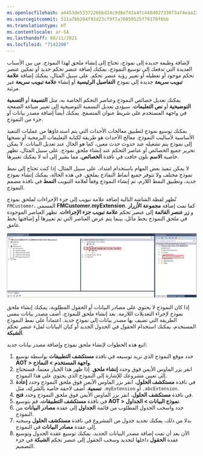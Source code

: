 ```yaml
---
ms.openlocfilehash: a4453de53372266bd24c9d8e743a4fc448d027330f3af4eaa22355df981fb27e
ms.sourcegitcommit: 511a76b204f93d23cf9f7a70059525f79170f6bb
ms.translationtype: HT
ms.contentlocale: ar-SA
ms.lasthandoff: 08/11/2021
ms.locfileid: "7142208"
---
```


لإضافة وظيفة جديدة إلى نموذج، تحتاج إلى إنشاء ملحق لهذا النموذج. من بين الأسباب العديدة التي تدفعك إلى توسيع النموذج، يمكنك إضافة عنصر تحكم جديد أو تمكين عنصر تحكم موجود أو تعطيله أو تغيير رؤية عنصر تحكم. على سبيل المثال، يمكنك إضافة **علامة تبويب سريعة** جديدة إلى نموذج **التفاصيل الرئيسية** أو إنشاء **علامة تبويب سريعة** غير مرئية. 

يمكنك تعديل خصائص النموذج وعناصر التحكم الخاصة به، مثل **التسيمة** أو **التسمية التوضيحية** أو **نص التعليمات**. سيؤدي تعديل التسمية التوضيحية إلى تغيير صياغة الصفحة في واجهة المستخدم على شريط عنوان المتصفح. يمكنك أيضاً إضافة مصدر بيانات أو جزء من النموذج.

يمكنك توسيع نموذج لتطبيق معالجات الأحداث التي يتم استدعاؤها من عمليات التنفيذ الأساسية لأساليب النموذج. معالج الأحداث هو طريقة لكتابة التعليمات البرمجية أو نسخها إلى نموذج يتم تشغيله عند حدوث حدث معين، كما هو الحال عند تعديل البيانات. لا يمكن تحرير جميع الخصائص أو عناصر التحكم عند إنشاء ملحق نموذج. على سبيل المثال، تظهر خاصية **الاسم** بلون خافت في نافذة **الخصائص**، مما يشير إلى أنه لا يمكنك تغييرها.

لا يمكن تنفيذ بعض المهام باستخدام امتداد، على سبيل المثال، إذا كنت تحتاج إلى نمط نموذج مختلف ولا تتوفر جميع أنماط النماذج بملحق. في هذه الحالة، يمكنك إنشاء نموذج جديد، وتطبيق النمط اللازم، ثم إنشاء النموذج وفقاً لعلامة التبويب **النمط** في نافذة مصمم النموذج.

تُظهر لقطة الشاشة التالية إضافة علامة تبويب إلى جزء الإجراءات لملحق نموذج `FMCustomer`، المسمى **FMCustomer.myExtension**. كما تمت إضافة **مجموعة الأزرار** و **زر عنصر القائمة** إلى عنصر تحكم **علامة تبويب جزء الإجراءات**. تظهر العناصر الموجودة في ملحق النموذج بخط مائل، بينما يتم عرض العناصر التي تم تغييرها أو إضافتها بخط غامق.

[![هذه لقطة شاشة من Visual Studio لملحق نموذج FMCustomer مع علامة تبويب جزء الإجراءات المضافة ومجموعة الأزرار وزر عنصر القائمة.](../media/form-extend.png)](../media/form-extend.png#lightbox)

إذا كان النموذج لا يحتوي على مصادر البيانات أو الحقول المطلوبة، يمكنك إنشاء ملحق نموذج لإجراء التعديلات اللازمة. بعد إنشاء ملحق للنموذج، أضف مصدر بيانات بنفس الطريقة التي تضيف بها مصدر بيانات إلى نموذج جديد. اعتماداً على نمط النموذج المستخدم، يمكنك استخدام الحقول في الجدول الجديد أو كيان البيانات لملء عنصر تحكم **الشبكة**.

اتبع هذه الخطوات لإنشاء ملحق نموذج وإضافة مصدر بيانات جديد:

1.  حدد موقع النموذج الذي تريد توسيعه في نافذة **مستكشف التطبيقات** بواسطة توسيع **AOT > واجهة المستخدم > النماذج**.
2.  انقر بزر الماوس الأيمن فوق وحدد **إنشاء ملحق**. إذا ظهر هذا الخيار معتماً، فستحتاج إلى تعيين مشروعك للإشارة إلى النموذج الذي يحتوي على هذا النموذج.
3.  في نافذة **مستكشف الحلول**، انقر بزر الماوس الأيمن فوق ملحق النموذج وحدد **إعادة تسمية**. أضف لاحقة خاصة بالشركة، مثل `.myExtension` أو `.abcExtension`.
4.  في نافذة **مستكشف الحلول**، انقر بزر الماوس الأيمن فوق ملحق النموذج وحدد **فتح**.
5.  في نافذة **مستكشف التطبيقات**، قم بتوسيع **AOT > نموذج البيانات > الجداول**.
6.  حدد واسحب الجدول المطلوب من قائمة **الجداول** إلى عقدة **مصادر البيانات** من النموذج.
7.  بدلا من ذلك، يمكنك تحديد جدول من المشروع في نافذة **مستكشف الحلول** وسحبه إلى عقدة **مصادر البيانات** في النموذج.
8.  الآن بعد أن تمت إضافة مصدر البيانات الجديد، يمكنك توسيع عقدة الجدول وتوسيع عقدة **الحقول** داخلها لتحديد وسحب الحقول إلى عنصر تحكم **الشبكة** في جزء التصميم.
